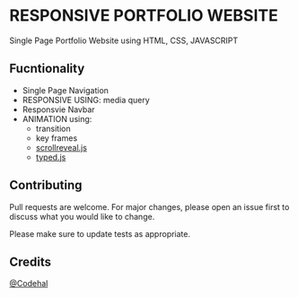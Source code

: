 # RESPONSIVE PORTFOLIO WEBSITE

Single Page Portfolio Website using HTML, CSS, JAVASCRIPT

## Fucntionality

- Single Page Navigation
- RESPONSIVE USING: media query
- Responsvie Navbar
- ANIMATION using:
  - transition
  - key frames
  - [scrollreveal.js](https://scrollrevealjs.org/)
  - [typed.js](https://github.com/mattboldt/typed.js/)

## Contributing

Pull requests are welcome. For major changes, please open an issue first
to discuss what you would like to change.

Please make sure to update tests as appropriate.

## Credits

[@Codehal](https://www.youtube.com/watch?v=Tkp3FDgOueM)
